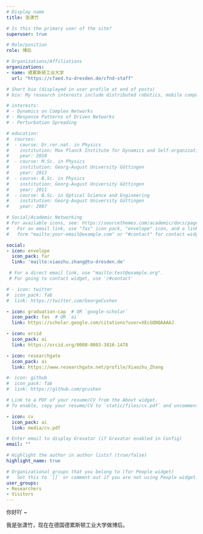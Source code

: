 ```yaml
---
# Display name
title: 张潇竹

# Is this the primary user of the site?
superuser: true

# Role/position
role: 博后

# Organizations/Affiliations
organizations:
- name: 德累斯顿工业大学
  url: "https://cfaed.tu-dresden.de/cfnd-staff"

# Short bio (displayed in user profile at end of posts)
# bio: My research interests include distributed robotics, mobile computing and programmable matter.

# interests:
# - Dynamics on Complex Networks
# - Response Patterns of Driven Networks
# - Perturbation Spreading 

# education:
#  courses:
#  - course: Dr.rer.nat. in Physics
#    institution: Max Planck Institute for Dynamics and Self-organization
#    year: 2018
#  - course: M.Sc. in Physics
#    institution: Georg-August University Göttingen
#    year: 2013
#  - course: B.Sc. in Physics
#    institution: Georg-August University Göttingen
#    year: 2011
#  - course: B.Sc. in Optical Science and Engineering
#    institution: Georg-August University Göttingen
#    year: 2007

# Social/Academic Networking
# For available icons, see: https://sourcethemes.com/academic/docs/page-builder/#icons
#   For an email link, use "fas" icon pack, "envelope" icon, and a link in the
#   form "mailto:your-email@example.com" or "#contact" for contact widget.

social:
- icon: envelope
  icon_pack: far
  link: 'mailto:xiaozhu.zhang@tu-dresden.de' 

 # For a direct email link, use "mailto:test@example.org".
 # For going to contact widget, use '/#contact'

# - icon: twitter
#  icon_pack: fab
#  link: https://twitter.com/GeorgeCushen

- icon: graduation-cap  # OR `google-scholar`
  icon_pack: fas  # OR `ai`
  link: https://scholar.google.com/citations?user=XEcGQNQAAAAJ

- icon: orcid
  icon_pack: ai
  link: https://orcid.org/0000-0003-3816-1478

- icon: researchgate
  icon_pack: ai
  link: https://www.researchgate.net/profile/Xiaozhu_Zhang

#- icon: github
#  icon_pack: fab
#  link: https://github.com/gcushen

# Link to a PDF of your resume/CV from the About widget.
# To enable, copy your resume/CV to `static/files/cv.pdf` and uncomment the lines below.

- icon: cv
  icon_pack: ai
  link: media/cv.pdf

# Enter email to display Gravatar (if Gravatar enabled in Config)
email: ""

# Highlight the author in author lists? (true/false)
highlight_name: true

# Organizational groups that you belong to (for People widget)
#   Set this to `[]` or comment out if you are not using People widget.
user_groups:
- Researchers
- Visitors
---
```


你好吖 ~

我是张潇竹，现在在德国德累斯顿工业大学做博后。



<!--Nelson Bighetti is a professor of artificial intelligence at the Stanford AI Lab. His research interests include distributed robotics, mobile computing and programmable matter. He leads the Robotic Neurobiology group, which develops self-reconfiguring robots, systems of self-organizing robots, and mobile sensor networks.-->
